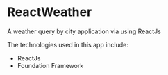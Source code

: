 # ReactWeather
A weather query by city application via using ReactJs

The technologies used in this app include:
* ReactJs
* Foundation Framework
